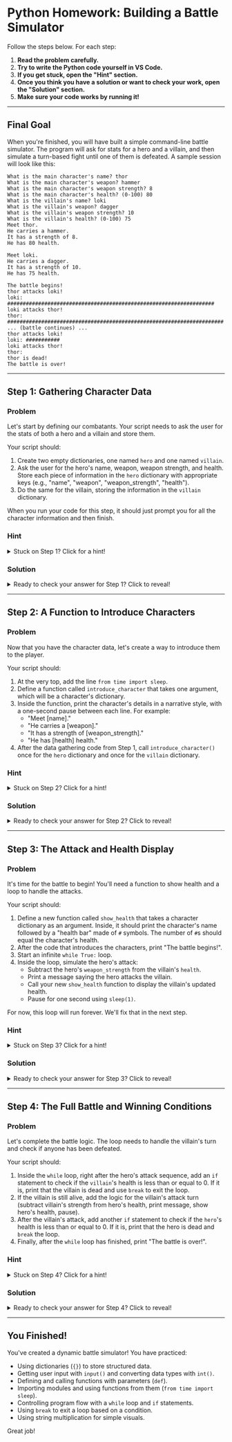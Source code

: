 # Python Homework: Building a Battle Simulator

Follow the steps below. For each step:

1.  **Read the problem carefully.**
2.  **Try to write the Python code yourself in VS Code.**
3.  **If you get stuck, open the "Hint" section.**
4.  **Once you think you have a solution or want to check your work, open the "Solution" section.**
5.  **Make sure your code works by running it!**

-----

## Final Goal

When you're finished, you will have built a simple command-line battle simulator. The program will ask for stats for a hero and a villain, and then simulate a turn-based fight until one of them is defeated. A sample session will look like this:

```
What is the main character's name? thor
What is the main character's weapon? hammer
What is the main character's weapon strength? 8
What is the main character's health? (0-100) 80
What is the villain's name? loki
What is the villain's weapon? dagger
What is the villain's weapon strength? 10
What is the villain's health? (0-100) 75
Meet thor.
He carries a hammer.
It has a strength of 8.
He has 80 health.

Meet loki.
He carries a dagger.
It has a strength of 10.
He has 75 health.

The battle begins!
thor attacks loki!
loki: ###################################################################
loki attacks thor!
thor: ######################################################################
... (battle continues) ...
thor attacks loki!
loki: ###########
loki attacks thor!
thor: 
thor is dead!
The battle is over!
```

-----

## Step 1: Gathering Character Data

### Problem

Let's start by defining our combatants. Your script needs to ask the user for the stats of both a hero and a villain and store them.

Your script should:

1.  Create two empty dictionaries, one named `hero` and one named `villain`.
2.  Ask the user for the hero's name, weapon, weapon strength, and health. Store each piece of information in the `hero` dictionary with appropriate keys (e.g., "name", "weapon", "weapon\_strength", "health").
3.  Do the same for the villain, storing the information in the `villain` dictionary.

When you run your code for this step, it should just prompt you for all the character information and then finish.

### Hint

<details>
<summary>Stuck on Step 1? Click for a hint!</summary>

  * An empty dictionary is created with `{}`.
  * Use the `input()` function to ask the user for information.
  * To add a new key-value pair to a dictionary, you use the syntax `my_dictionary["new_key"] = value`.
  * Remember that the values for "weapon\_strength" and "health" should be numbers. The `input()` function returns a string, so you'll need to convert it using `int()`.
  * You can use a `question_prefix` variable to avoid retyping "What is the main character's" and "What is the villain's".

</details>

### Solution

<details>
<summary>Ready to check your answer for Step 1? Click to reveal!</summary>

```python
question_prefix = "What is the main character's"

hero = {}

hero["name"] = input(question_prefix + " name? ")
hero["weapon"] = input(question_prefix + " weapon? ")
hero["weapon_strength"] = int(input(question_prefix + " weapon strength? "))
hero["health"] = int(input(question_prefix + " health? (0-100) "))

question_prefix = "What is the villain's"

villain = {}

villain["name"] = input(question_prefix + " name? ")
villain["weapon"] = input(question_prefix + " weapon? ")
villain["weapon_strength"] = int(input(question_prefix + " weapon strength? "))
villain["health"] = int(input(question_prefix + " health? (0-100) "))
```

</details>

-----

## Step 2: A Function to Introduce Characters

### Problem

Now that you have the character data, let's create a way to introduce them to the player.

Your script should:

1.  At the very top, add the line `from time import sleep`.
2.  Define a function called `introduce_character` that takes one argument, which will be a character's dictionary.
3.  Inside the function, print the character's details in a narrative style, with a one-second pause between each line. For example:
      * "Meet [name]."
      * "He carries a [weapon]."
      * "It has a strength of [weapon\_strength]."
      * "He has [health] health."
4.  After the data gathering code from Step 1, call `introduce_character()` once for the `hero` dictionary and once for the `villain` dictionary.

### Hint

<details>
<summary>Stuck on Step 2? Click for a hint!</summary>

  * Your function definition will look like `def introduce_character(character):`. The name `character` is a parameter that will hold the dictionary you pass in.
  * Inside the function, you'll access the values from the dictionary using their keys, like `character["name"]`.
  * Remember to convert numeric values like `weapon_strength` and `health` to strings using `str()` before you can concatenate them with other strings for printing.
  * The `sleep(1)` command will cause the program to pause for 1 second.

</details>

### Solution

<details>
<summary>Ready to check your answer for Step 2? Click to reveal!</summary>

```python
from time import sleep


def introduce_character(character):
    print("Meet " + character["name"] + ".")
    sleep(1)
    print("He carries a " + character["weapon"] + ".")
    sleep(1)
    print("It has a strength of " + str(character["weapon_strength"]) + ".")
    sleep(1)
    print("He has " + str(character["health"]) + " health.")
    sleep(1)
    print()

question_prefix = "What is the main character's"

hero = {}

hero["name"] = input(question_prefix + " name? ")
hero["weapon"] = input(question_prefix + " weapon? ")
hero["weapon_strength"] = int(input(question_prefix + " weapon strength? "))
hero["health"] = int(input(question_prefix + " health? (0-100) "))

question_prefix = "What is the villain's"

villain = {}

villain["name"] = input(question_prefix + " name? ")
villain["weapon"] = input(question_prefix + " weapon? ")
villain["weapon_strength"] = int(input(question_prefix + " weapon strength? "))
villain["health"] = int(input(question_prefix + " health? (0-100) "))

introduce_character(hero)
introduce_character(villain)
```

</details>

-----

## Step 3: The Attack and Health Display

### Problem

It's time for the battle to begin! You'll need a function to show health and a loop to handle the attacks.

Your script should:

1.  Define a new function called `show_health` that takes a character dictionary as an argument. Inside, it should print the character's name followed by a "health bar" made of `#` symbols. The number of `#`s should equal the character's health.
2.  After the code that introduces the characters, print "The battle begins!".
3.  Start an infinite `while True:` loop.
4.  Inside the loop, simulate the hero's attack:
      * Subtract the hero's `weapon_strength` from the villain's `health`.
      * Print a message saying the hero attacks the villain.
      * Call your new `show_health` function to display the villain's updated health.
      * Pause for one second using `sleep(1)`.

For now, this loop will run forever. We'll fix that in the next step.

### Hint

<details>
<summary>Stuck on Step 3? Click for a hint!</summary>

  * For the `show_health` function, you can "multiply" a string. For example, `_ = "#" * 10` will result in `##########`.
  * The battle logic goes inside a `while True:` loop.
  * To update the villain's health, use an assignment statement like `villain["health"] = villain["health"] - hero["weapon_strength"]`.

</details>

### Solution

<details>
<summary>Ready to check your answer for Step 3? Click to reveal!</summary>

```python
from time import sleep


def introduce_character(character):
    print("Meet " + character["name"] + ".")
    sleep(1)
    print("He carries a " + character["weapon"] + ".")
    sleep(1)
    print("It has a strength of " + str(character["weapon_strength"]) + ".")
    sleep(1)
    print("He has " + str(character["health"]) + " health.")
    sleep(1)
    print()

def show_health(character):
    print(character["name"] + ": " + "#" * character["health"])

question_prefix = "What is the main character's"

hero = {}

hero["name"] = input(question_prefix + " name? ")
hero["weapon"] = input(question_prefix + " weapon? ")
hero["weapon_strength"] = int(input(question_prefix + " weapon strength? "))
hero["health"] = int(input(question_prefix + " health? (0-100) "))

question_prefix = "What is the villain's"

villain = {}

villain["name"] = input(question_prefix + " name? ")
villain["weapon"] = input(question_prefix + " weapon? ")
villain["weapon_strength"] = int(input(question_prefix + " weapon strength? "))
villain["health"] = int(input(question_prefix + " health? (0-100) "))

introduce_character(hero)
introduce_character(villain)

print("The battle begins!")

while True:
    # Hero attacks villain
    villain["health"] = villain["health"] - hero["weapon_strength"]
    print(hero["name"] + " attacks " + villain["name"] + "!")
    show_health(villain)
    sleep(1)
```

</details>

-----

## Step 4: The Full Battle and Winning Conditions

### Problem

Let's complete the battle logic. The loop needs to handle the villain's turn and check if anyone has been defeated.

Your script should:

1.  Inside the `while` loop, right after the hero's attack sequence, add an `if` statement to check if the `villain`'s health is less than or equal to 0. If it is, print that the villain is dead and use `break` to exit the loop.
2.  If the villain is still alive, add the logic for the villain's attack turn (subtract villain's strength from hero's health, print message, show hero's health, pause).
3.  After the villain's attack, add another `if` statement to check if the `hero`'s health is less than or equal to 0. If it is, print that the hero is dead and `break` the loop.
4.  Finally, after the `while` loop has finished, print "The battle is over!".

### Hint

<details>
<summary>Stuck on Step 4? Click for a hint!</summary>

  * You'll need an `if` statement with the condition `villain["health"] <= 0`. Inside this `if` block, you will have a `print()` and then `break`.
  * The code for the villain's attack will be very similar to the code for the hero's attack, just with the `hero` and `villain` variables swapped.
  * Make sure the final `print("The battle is over!")` is outside and after the `while` loop (i.e., not indented).

</details>

### Solution

<details>
<summary>Ready to check your answer for Step 4? Click to reveal!</summary>

```python
from time import sleep


def introduce_character(character):
    print("Meet " + character["name"] + ".")
    sleep(1)
    print("He carries a " + character["weapon"] + ".")
    sleep(1)
    print("It has a strength of " + str(character["weapon_strength"]) + ".")
    sleep(1)
    print("He has " + str(character["health"]) + " health.")
    sleep(1)
    print()
    
def show_health(character):
    print(character["name"] + ": " + "#" * character["health"])

question_prefix = "What is the main character's"

hero = {}

hero["name"] = input(question_prefix + " name? ")
hero["weapon"] = input(question_prefix + " weapon? ")
hero["weapon_strength"] = int(input(question_prefix + " weapon strength? "))
hero["health"] = int(input(question_prefix + " health? (0-100) "))

question_prefix = "What is the villain's"

villain = {}

villain["name"] = input(question_prefix + " name? ")
villain["weapon"] = input(question_prefix + " weapon? ")
villain["weapon_strength"] = int(input(question_prefix + " weapon strength? "))
villain["health"] = int(input(question_prefix + " health? (0-100) "))

introduce_character(hero)
introduce_character(villain)

print("The battle begins!")

while True:
    # Hero attacks villain
    villain["health"] = villain["health"] - hero["weapon_strength"]
    print(hero["name"] + " attacks " + villain["name"] + "!")
    show_health(villain)
    sleep(1)
    
    if villain["health"] <= 0:
        print(villain["name"] + " is dead!")
        break
    
    # Villain attacks hero
    hero["health"] = hero["health"] - villain["weapon_strength"]
    print(villain["name"] + " attacks " + hero["name"] + "!")
    show_health(hero)
    sleep(1)
    
    if hero["health"] <= 0:
        print(hero["name"] + " is dead!")
        break

print("The battle is over!")
```

</details>

-----

## You Finished!

You've created a dynamic battle simulator! You have practiced:

  * Using dictionaries (`{}`) to store structured data.
  * Getting user input with `input()` and converting data types with `int()`.
  * Defining and calling functions with parameters (`def`).
  * Importing modules and using functions from them (`from time import sleep`).
  * Controlling program flow with a `while` loop and `if` statements.
  * Using `break` to exit a loop based on a condition.
  * Using string multiplication for simple visuals.

Great job!